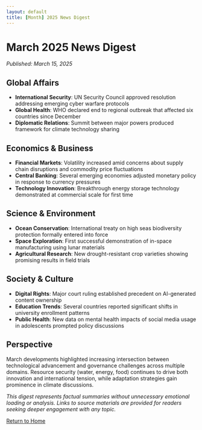 ```yaml
---
layout: default
title: [Month] 2025 News Digest
---
```


# March 2025 News Digest

*Published: March 15, 2025*

## Global Affairs

- **International Security**: UN Security Council approved resolution addressing emerging cyber warfare protocols
- **Global Health**: WHO declared end to regional outbreak that affected six countries since December
- **Diplomatic Relations**: Summit between major powers produced framework for climate technology sharing

## Economics & Business

- **Financial Markets**: Volatility increased amid concerns about supply chain disruptions and commodity price fluctuations
- **Central Banking**: Several emerging economies adjusted monetary policy in response to currency pressures
- **Technology Innovation**: Breakthrough energy storage technology demonstrated at commercial scale for first time

## Science & Environment

- **Ocean Conservation**: International treaty on high seas biodiversity protection formally entered into force
- **Space Exploration**: First successful demonstration of in-space manufacturing using lunar materials
- **Agricultural Research**: New drought-resistant crop varieties showing promising results in field trials

## Society & Culture

- **Digital Rights**: Major court ruling established precedent on AI-generated content ownership
- **Education Trends**: Several countries reported significant shifts in university enrollment patterns
- **Public Health**: New data on mental health impacts of social media usage in adolescents prompted policy discussions

## Perspective

March developments highlighted increasing intersection between technological advancement and governance challenges across multiple domains. Resource security (water, energy, food) continues to drive both innovation and international tension, while adaptation strategies gain prominence in climate discussions.

*This digest represents factual summaries without unnecessary emotional loading or analysis. Links to source materials are provided for readers seeking deeper engagement with any topic.*

[Return to Home](../README.md)
